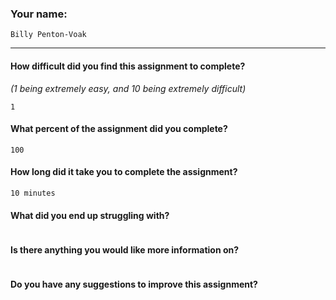 ### Your name:

```
Billy Penton-Voak
```

---

#### How difficult did you find this assignment to complete?

_(1 being extremely easy, and 10 being extremely difficult)_

```
1
```

#### What percent of the assignment did you complete?

```
100
```

#### How long did it take you to complete the assignment?

```
10 minutes
```

#### What did you end up struggling with?

```

```

#### Is there anything you would like more information on?

```

```

#### Do you have any suggestions to improve this assignment?

```

```

